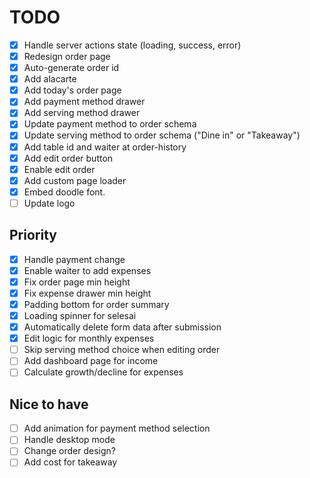# TODO

- [x] Handle server actions state (loading, success, error)
- [x] Redesign order page
- [x] Auto-generate order id
- [x] Add alacarte
- [x] Add today's order page
- [x] Add payment method drawer
- [x] Add serving method drawer
- [x] Update payment method to order schema
- [x] Update serving method to order schema ("Dine in" or "Takeaway")
- [x] Add table id and waiter at order-history
- [x] Add edit order button
- [x] Enable edit order
- [x] Add custom page loader
- [x] Embed doodle font.
- [ ] Update logo

## **Priority**

- [x] Handle payment change
- [x] Enable waiter to add expenses
- [x] Fix order page min height
- [x] Fix expense drawer min height
- [x] Padding bottom for order summary
- [x] Loading spinner for selesai
- [x] Automatically delete form data after submission
- [x] Edit logic for monthly expenses
- [ ] Skip serving method choice when editing order
- [ ] Add dashboard page for income
- [ ] Calculate growth/decline for expenses

## **Nice to have**

- [ ] Add animation for payment method selection
- [ ] Handle desktop mode
- [ ] Change order design?
- [ ] Add cost for takeaway

